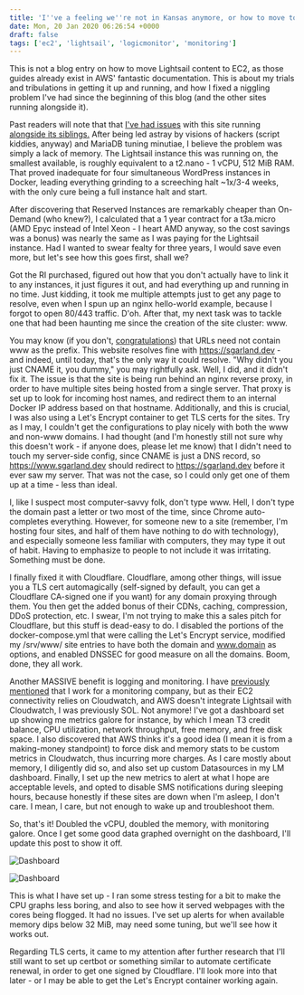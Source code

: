 ```yaml
---
title: 'I''ve a feeling we''re not in Kansas anymore, or how to move to EC2'
date: Mon, 20 Jan 2020 06:26:54 +0000
draft: false
tags: ['ec2', 'lightsail', 'logicmonitor', 'monitoring']
---
```


This is not a blog entry on how to move Lightsail content to EC2, as those guides already exist in AWS' fantastic documentation. This is about my trials and tribulations in getting it up and running, and how I fixed a niggling problem I've had since the beginning of this blog (and the other sites running alongside it).

Past readers will note that that [I've had issues](https://sgarland.dev/posts/2019-12-04-xml-rpc-or-how/) with this site running [alongside its siblings.](https://sgarland.dev/posts/2019-05-19-first-post/) After being led astray by visions of hackers (script kiddies, anyway) and MariaDB tuning minutiae, I believe the problem was simply a lack of memory. The Lightsail instance this was running on, the smallest available, is roughly equivalent to a t2.nano - 1 vCPU, 512 MiB RAM. That proved inadequate for four simultaneous WordPress instances in Docker, leading everything grinding to a screeching halt ~1x/3-4 weeks, with the only cure being a full instance halt and start.

After discovering that Reserved Instances are remarkably cheaper than On-Demand (who knew?), I calculated that a 1 year contract for a t3a.micro (AMD Epyc instead of Intel Xeon - I heart AMD anyway, so the cost savings was a bonus) was nearly the same as I was paying for the Lightsail instance. Had I wanted to swear fealty for three years, I would save even more, but let's see how this goes first, shall we?

Got the RI purchased, figured out how that you don't actually have to link it to any instances, it just figures it out, and had everything up and running in no time. Just kidding, it took me multiple attempts just to get any page to resolve, even when I spun up an nginx hello-world example, because I forgot to open 80/443 traffic. D'oh. After that, my next task was to tackle one that had been haunting me since the creation of the site cluster: www.

You may know (if you don't, [congratulations](https://xkcd.com/1053/)) that URLs need not contain www as the prefix. This website resolves fine with https://sgarland.dev - and indeed, until today, that's the only way it could resolve. "Why didn't you just CNAME it, you dummy," you may rightfully ask. Well, I did, and it didn't fix it. The issue is that the site is being run behind an nginx reverse proxy, in order to have multiple sites being hosted from a single server. That proxy is set up to look for incoming host names, and redirect them to an internal Docker IP address based on that hostname. Additionally, and this is crucial, I was also using a Let's Encrypt container to get TLS certs for the sites. Try as I may, I couldn't get the configurations to play nicely with both the www and non-www domains. I had thought (and I'm honestly still not sure why this doesn't work - if anyone does, please let me know) that I didn't need to touch my server-side config, since CNAME is just a DNS record, so https://www.sgarland.dev should redirect to https://sgarland.dev before it ever saw my server. That was not the case, so I could only get one of them up at a time - less than ideal.

I, like I suspect most computer-savvy folk, don't type www. Hell, I don't type the domain past a letter or two most of the time, since Chrome auto-completes everything. However, for someone new to a site (remember, I'm hosting four sites, and half of them have nothing to do with technology), and especially someone less familiar with computers, they may type it out of habit. Having to emphasize to people to not include it was irritating. Something must be done.

I finally fixed it with Cloudflare. Cloudflare, among other things, will issue you a TLS cert automagically (self-signed by default, you can get a Cloudflare CA-signed one if you want) for any domain proxying through them. You then get the added bonus of their CDNs, caching, compression, DDoS protection, etc. I swear, I'm not trying to make this a sales pitch for Cloudflare, but this stuff is dead-easy to do. I disabled the portions of the docker-compose.yml that were calling the Let's Encrypt service, modified my /srv/www/ site entries to have both the domain and www.domain as options, and enabled DNSSEC for good measure on all the domains. Boom, done, they all work.

Another MASSIVE benefit is logging and monitoring. I have [previously mentioned](https://sgarland.dev/posts/2019-11-07-i-can-has-job/) that I work for a monitoring company, but as their EC2 connectivity relies on Cloudwatch, and AWS doesn't integrate Lightsail with Cloudwatch, I was previously SOL. Not anymore! I've got a dashboard set up showing me metrics galore for instance, by which I mean T3 credit balance, CPU utilization, network throughput, free memory, and free disk space. I also discovered that AWS thinks it's a good idea (I mean it is from a making-money standpoint) to force disk and memory stats to be custom metrics in Cloudwatch, thus incurring more charges. As I care mostly about memory, I diligently did so, and also set up custom Datasources in my LM dashboard. Finally, I set up the new metrics to alert at what I hope are acceptable levels, and opted to disable SMS notifications during sleeping hours, because honestly if these sites are down when I'm asleep, I don't care. I mean, I care, but not enough to wake up and troubleshoot them.

So, that's it! Doubled the vCPU, doubled the memory, with monitoring galore. Once I get some good data graphed overnight on the dashboard, I'll update this post to show it off.

![Dashboard](/images/2020-01-20-i-ve-a-feeling/1.png)

![Dashboard](/images/2020-01-20-i-ve-a-feeling/1.png)

This is what I have set up - I ran some stress testing for a bit to make the CPU graphs less boring, and also to see how it served webpages with the cores being flogged. It had no issues. I've set up alerts for when available memory dips below 32 MiB, may need some tuning, but we'll see how it works out.

Regarding TLS certs, it came to my attention after further research that I'll still want to set up certbot or something similar to automate certificate renewal, in order to get one signed by Cloudflare. I'll look more into that later - or I may be able to get the Let's Encrypt container working again.

